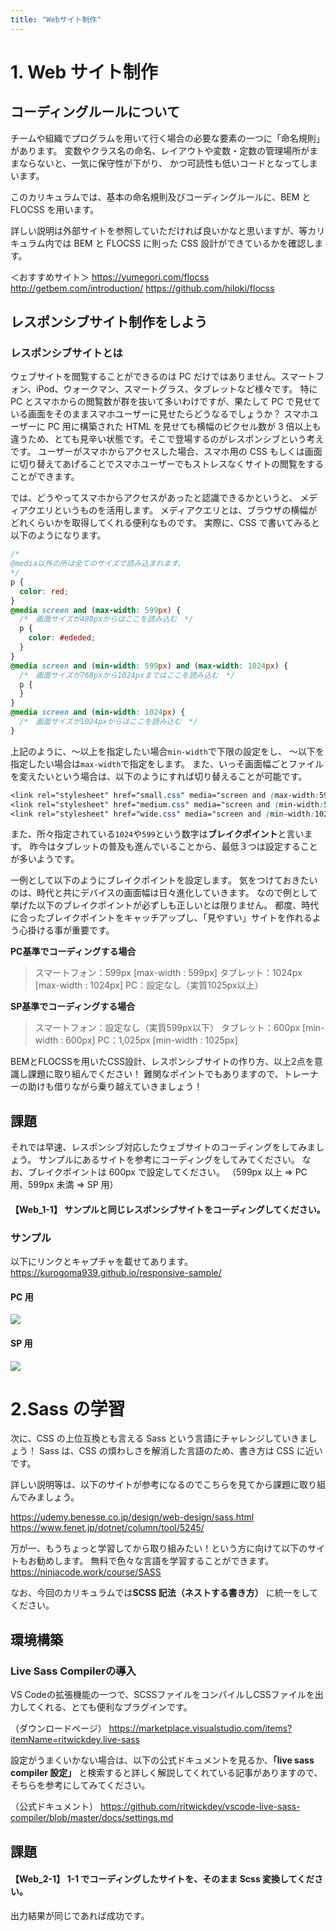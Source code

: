 ```yaml
---
title: "Webサイト制作"
---
```


# 1. Web サイト制作

## コーディングルールについて

チームや組織でプログラムを用いて行く場合の必要な要素の一つに「命名規則」があります。
変数やクラス名の命名、レイアウトや変数・定数の管理場所がままならないと、一気に保守性が下がり、
かつ可読性も低いコードとなってしまいます。

このカリキュラムでは、基本の命名規則及びコーディングルールに、BEM と FLOCSS を用います。

詳しい説明は外部サイトを参照していただければ良いかなと思いますが、等カリキュラム内では BEM と FLOCSS に則った
CSS 設計ができているかを確認します。

＜おすすめサイト＞
https://yumegori.com/flocss
http://getbem.com/introduction/
https://github.com/hiloki/flocss

## レスポンシブサイト制作をしよう

### レスポンシブサイトとは

ウェブサイトを閲覧することができるのは PC だけではありません。スマートフォン、iPod、ウォークマン、スマートグラス、タブレットなど様々です。
特に PC とスマホからの閲覧数が群を抜いて多いわけですが、果たして PC で見せている画面をそのままスマホユーザーに見せたらどうなるでしょうか？
スマホユーザーに PC 用に構築された HTML を見せても横幅のピクセル数が 3 倍以上も違うため、とても見辛い状態です。そこで登場するのがレスポンシブという考えです。
ユーザーがスマホからアクセスした場合、スマホ用の CSS もしくは画面に切り替えてあげることでスマホユーザーでもストレスなくサイトの閲覧をすることができます。

では、どうやってスマホからアクセスがあったと認識できるかというと、
メディアクエリというものを活用します。
メディアクエリとは、ブラウザの横幅がどれくらいかを取得してくれる便利なものです。
実際に、CSS で書いてみると以下のようになります。

```css
/*
@media以外の所は全てのサイズで読み込まれます。
*/
p {
  color: red;
}
@media screen and (max-width: 599px) {
  /*　画面サイズが480pxからはここを読み込む　*/
  p {
    color: #ededed;
  }
}
@media screen and (min-width: 599px) and (max-width: 1024px) {
  /*　画面サイズが768pxから1024pxまではここを読み込む　*/
  p {
  }
}
@media screen and (min-width: 1024px) {
  /*　画面サイズが1024pxからはここを読み込む　*/
}
```

上記のように、〜以上を指定したい場合`min-width`で下限の設定をし、
〜以下を指定したい場合は`max-width`で指定をします。
また、いっそ画面幅ごとファイルを変えたいという場合は、以下のようにすれば切り替えることが可能です。

```css
<link rel="stylesheet" href="small.css" media="screen and (max-width:599px)">/*　画面サイズが480pxまでこのファイルのスタイルが適用される。*/
<link rel="stylesheet" href="medium.css" media="screen and (min-width:599px) and (max-width:1024px)"> /* 画面サイズ599pxから1024pxまではこのファイルのスタイルが適用される。 */
<link rel="stylesheet" href="wide.css" media="screen and (min-width:1024px)">/* 画面サイズ1024px以上はこのファイルはスタイルが適用される */
```

また、所々指定されている`1024`や`599`という数字は**ブレイクポイント**と言います。
昨今はタブレットの普及も進んでいることから、最低３つは設定することが多いようです。

一例として以下のようにブレイクポイントを設定します。
気をつけておきたいのは、時代と共にデバイスの画面幅は日々進化していきます。
なので例として挙げた以下のブレイクポイントが必ずしも正しいとは限りません。
都度、時代に合ったブレイクポイントをキャッチアップし、「見やすい」サイトを作れるよう心掛ける事が重要です。

**PC基準でコーディングする場合**
> スマートフォン：599px [max-width : 599px]
> タブレット：1024px [max-width : 1024px]
> PC：設定なし（実質1025px以上）

**SP基準でコーディングする場合**
> スマートフォン：設定なし（実質599px以下）
> タブレット：600px [min-width : 600px]
> PC：1,025px [min-width : 1025px]

BEMとFLOCSSを用いたCSS設計、レスポンシブサイトの作り方、以上2点を意識し課題に取り組んでください！
難関なポイントでもありますので、トレーナーの助けも借りながら乗り越えていきましょう！

## 課題

それでは早速、レスポンシブ対応したウェブサイトのコーディングをしてみましょう。
サンプルにあるサイトを参考にコーディングをしてみてください。
なお、ブレイクポイントは 600px で設定してください。
（599px 以上 => PC 用、599px 未満 => SP 用）

#### 【Web_1-1】 サンプルと同じレスポンシブサイトをコーディングしてください。

### サンプル

以下にリンクとキャプチャを載せてあります。
https://kurogoma939.github.io/responsive-sample/

#### PC 用

![](https://www.autumn-group.com/wp-content/uploads/2023/10/1bf4b463008d-20220308.png)

#### SP 用

![](https://www.autumn-group.com/wp-content/uploads/2023/10/04e46b5b90c6-20220308.png)

# 2.Sass の学習

次に、CSS の上位互換とも言える Sass という言語にチャレンジしていきましょう！
Sass は、CSS の煩わしさを解消した言語のため、書き方は CSS に近いです。

詳しい説明等は、以下のサイトが参考になるのでこちらを見てから課題に取り組んでみましょう。

https://udemy.benesse.co.jp/design/web-design/sass.html
https://www.fenet.jp/dotnet/column/tool/5245/

万が一、もうちょっと学習してから取り組みたい！という方に向けて以下のサイトもお勧めします。
無料で色々な言語を学習することができます。
https://ninjacode.work/course/SASS

なお、今回のカリキュラムでは**SCSS 記法（ネストする書き方）** に統一をしてください。

## 環境構築

### Live Sass Compilerの導入

VS Codeの拡張機能の一つで、SCSSファイルをコンパイルしCSSファイルを出力してくれる、とても便利なプラグインです。

（ダウンロードページ）
https://marketplace.visualstudio.com/items?itemName=ritwickdey.live-sass

設定がうまくいかない場合は、以下の公式ドキュメントを見るか、**「live sass compiler 設定」** と検索すると詳しく解説してくれている記事がありますので、そちらを参考にしてみてください。

（公式ドキュメント）
https://github.com/ritwickdey/vscode-live-sass-compiler/blob/master/docs/settings.md

## 課題

#### 【Web_2-1】 1-1 でコーディングしたサイトを、そのまま Scss 変換してください。

出力結果が同じであれば成功です。
